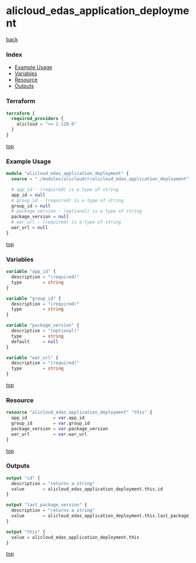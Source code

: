 # alicloud_edas_application_deployment

[back](../alicloud.md)

### Index

- [Example Usage](#example-usage)
- [Variables](#variables)
- [Resource](#resource)
- [Outputs](#outputs)

### Terraform

```terraform
terraform {
  required_providers {
    alicloud = ">= 1.120.0"
  }
}
```

[top](#index)

### Example Usage

```terraform
module "alicloud_edas_application_deployment" {
  source = "./modules/alicloud/r/alicloud_edas_application_deployment"

  # app_id - (required) is a type of string
  app_id = null
  # group_id - (required) is a type of string
  group_id = null
  # package_version - (optional) is a type of string
  package_version = null
  # war_url - (required) is a type of string
  war_url = null
}
```

[top](#index)

### Variables

```terraform
variable "app_id" {
  description = "(required)"
  type        = string
}

variable "group_id" {
  description = "(required)"
  type        = string
}

variable "package_version" {
  description = "(optional)"
  type        = string
  default     = null
}

variable "war_url" {
  description = "(required)"
  type        = string
}
```

[top](#index)

### Resource

```terraform
resource "alicloud_edas_application_deployment" "this" {
  app_id          = var.app_id
  group_id        = var.group_id
  package_version = var.package_version
  war_url         = var.war_url
}
```

[top](#index)

### Outputs

```terraform
output "id" {
  description = "returns a string"
  value       = alicloud_edas_application_deployment.this.id
}

output "last_package_version" {
  description = "returns a string"
  value       = alicloud_edas_application_deployment.this.last_package_version
}

output "this" {
  value = alicloud_edas_application_deployment.this
}
```

[top](#index)